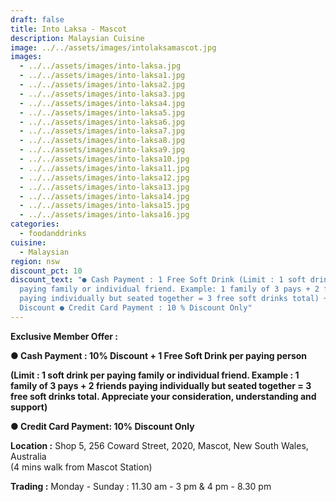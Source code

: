 ```yaml
---
draft: false
title: Into Laksa - Mascot
description: Malaysian Cuisine
image: ../../assets/images/intolaksamascot.jpg
images:
  - ../../assets/images/into-laksa.jpg
  - ../../assets/images/into-laksa1.jpg
  - ../../assets/images/into-laksa2.jpg
  - ../../assets/images/into-laksa3.jpg
  - ../../assets/images/into-laksa4.jpg
  - ../../assets/images/into-laksa5.jpg
  - ../../assets/images/into-laksa6.jpg
  - ../../assets/images/into-laksa7.jpg
  - ../../assets/images/into-laksa8.jpg
  - ../../assets/images/into-laksa9.jpg
  - ../../assets/images/into-laksa10.jpg
  - ../../assets/images/into-laksa11.jpg
  - ../../assets/images/into-laksa12.jpg
  - ../../assets/images/into-laksa13.jpg
  - ../../assets/images/into-laksa14.jpg
  - ../../assets/images/into-laksa15.jpg
  - ../../assets/images/into-laksa16.jpg
categories:
  - foodanddrinks
cuisine:
  - Malaysian
region: nsw
discount_pct: 10
discount_text: "● Cash Payment : 1 Free Soft Drink (Limit : 1 soft drink per
  paying family or individual friend. Example: 1 family of 3 pays + 2 friends
  paying individually but seated together = 3 free soft drinks total) + 10 %
  Discount ● Credit Card Payment : 10 % Discount Only"
---
```

**Exclusive Member Offer :**

**● Cash Payment : 10% Discount + 1 Free Soft Drink per paying person**

**(Limit : 1 soft drink per paying family or individual friend. Example : 1 family of 3 pays + 2 friends paying individually but seated together = 3 free soft drinks total. Appreciate your consideration,  understanding and support)**

**● Credit Card Payment: 10% Discount Only** 

**Location :** Shop 5, 256 Coward Street, 2020, Mascot, New South Wales, Australia\
(4 mins walk from Mascot Station)

**Trading :** Monday - Sunday : 11.30 am - 3 pm & 4 pm - 8.30 pm
